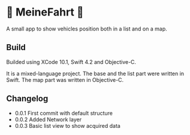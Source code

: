 :taxi: MeineFahrt :red_car:
==========

A small app to show vehicles position both in a list and on a map.

Build
-----

Builded using XCode 10.1, Swift 4.2 and Objective-C.

It is a mixed-language project. The base and the list part were written in Swift.
The map part was written in Objective-C.

Changelog
---------

- 0.0.1 First commit with default structure
- 0.0.2 Added Network layer
- 0.0.3 Basic list view to show acquired data

